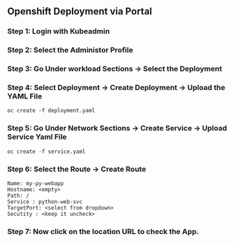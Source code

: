 ## Openshift Deployment via Portal

### Step 1: Login with Kubeadmin

### Step 2: Select the Administor Profile

### Step 3: Go Under workload Sections -> Select the Deployment

### Step 4: Select Deployment -> Create Deployment -> Upload the YAML File 

```
oc create -f deployment.yaml 
```

### Step 5: Go Under Network Sections -> Create Service -> Upload Service Yaml File 
```
oc create -f service.yaml 
```

### Step 6: Select the Route -> Create Route 
```
Name: my-py-webapp
Hostname: <empty>
Path: / 
Service : python-web-svc
TargetPort: <select from dropdown>
Secutity : <keep it uncheck>
```

### Step 7: Now click on the location URL to check the App. 

